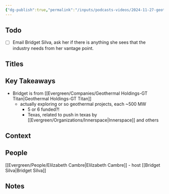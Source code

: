 ```yaml
---
{"dg-publish":true,"permalink":"/inputs/podcasts-videos/2024-11-27-geothermal-horizons-geothermal-unleashed-podcast/","tags":["podcast_notes"]}
---
```


## Todo
- [ ] Email Bridget Silva, ask her if there is anything she sees that the industry needs from her vantage point.

## Titles


## Key Takeaways

- Bridget is from [[Evergreen/Companies/Geothermal Holdings-GT Titan\|Geothermal Holdings-GT Titan]]
	- actually exploring or so geothermal projects, each ~500 MW
		- 5 or 6 funded?!
		- Texas, related to push in texas by [[Evergreen/Organizations/Innerspace\|Innerspace]] and others


## Context


## People
[[Evergreen/People/Elilzabeth Cambre\|Elilzabeth Cambre]] - host
[[Bridget Silva\|Bridget Silva]]



## Notes
